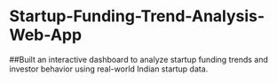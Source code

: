 # Startup-Funding-Trend-Analysis-Web-App
##Built an interactive dashboard to analyze startup funding trends and investor behavior using real-world Indian startup data.
